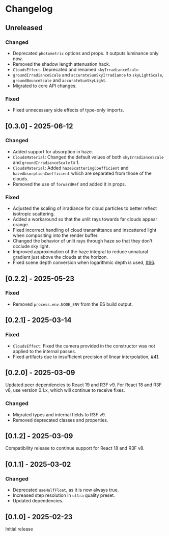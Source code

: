 # Changelog

## Unreleased

### Changed

- Deprecated `photometric` options and props. It outputs luminance only now.
- Removed the shadow length attenuation hack.
- `CloudsEffect`: Deprecated and renamed `skyIrradianceScale`
- `groundIrradianceScale` and `accurateSunSkyIrradiance` to `skyLightScale`, `groundBounceScale` and `accurateSunSkyLight`.
- Migrated to core API changes.

### Fixed

- Fixed unnecessary side effects of type-only imports.

## [0.3.0] - 2025-06-12

### Changed

- Added support for absorption in haze.
- `CloudsMaterial`: Changed the default values of both `skyIrradianceScale` and `groundIrradianceScale` to 1.
- `CloudsMaterial`: Added `hazeScatteringCoefficient` and `hazeAbsorptionCoefficient` which are separated from those of the clouds.
- Removed the use of `forwardRef` and added it in props.

### Fixed

- Adjusted the scaling of irradiance for cloud particles to better reflect isotropic scattering.
- Added a workaround so that the unlit rays towards far clouds appear orange.
- Fixed incorrect handling of cloud transmittance and inscattered light when compositing into the render buffer.
- Changed the behavior of unlit rays through haze so that they don't occlude sky light.
- Improved approximation of the haze integral to reduce unnatural gradient just above the clouds at the horizon.
- Fixed scene depth conversion when logarithmic depth is used, [#66](https://github.com/takram-design-engineering/three-geospatial/pull/66).

## [0.2.2] - 2025-05-23

### Fixed

- Removed `process.env.NODE_ENV` from the ES build output.

## [0.2.1] - 2025-03-14

### Fixed

- `CloudsEffect`: Fixed the camera provided in the constructor was not applied to the internal passes.
- Fixed artifacts due to insufficient precision of linear interpolation, [#41](https://github.com/takram-design-engineering/three-geospatial/issues/41).

## [0.2.0] - 2025-03-09

Updated peer dependencies to React 19 and R3F v9. For React 18 and R3F v8, use version 0.1.x, which will continue to receive fixes.

### Changed

- Migrated types and internal fields to R3F v9.
- Removed deprecated classes and properties.

## [0.1.2] - 2025-03-09

Compatibility release to continue support for React 18 and R3F v8.

## [0.1.1] - 2025-03-02

### Changed

- Deprecated `useHalfFloat`, as it is now always true.
- Increased step resolution in `ultra` quality preset.
- Updated dependencies.

## [0.1.0] - 2025-02-23

Initial release
